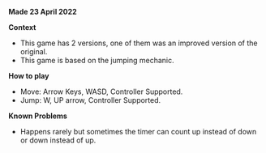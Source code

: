 **Made 23 April 2022**

**Context**
- This game has 2 versions, one of them was an improved version of the original.
- This game is based on the jumping mechanic.

**How to play**
- Move: Arrow Keys, WASD, Controller Supported.
- Jump: W, UP arrow, Controller Supported.

**Known Problems**
- Happens rarely but sometimes the timer can count up instead of down or down instead of up.
